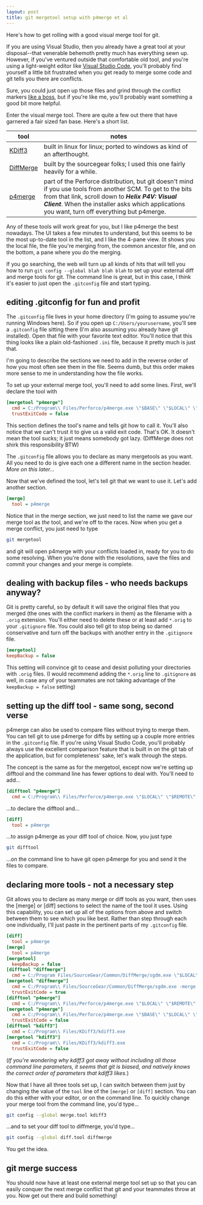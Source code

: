 ```yaml
---
layout: post
title: git mergetool setup with p4merge et al
---
```


Here's how to get rolling with a good visual merge tool for git.

If you are using Visual Studio, then you already have a great tool at your disposal--that venerable behemoth pretty much has everything sewn up.
However, if you've ventured outside that comfortable old tool, and you're using a light-weight editor like
[Visual Studio Code](https://code.visualstudio.com), you'll probably find yourself
a little bit frustrated when you get ready to merge some code and git tells you there are conflicts.

Sure, you could just open up those files and grind through the conflict markers [like a boss](https://help.github.com/articles/resolving-a-merge-conflict-from-the-command-line/),
but if you're like me, you'll probably want something a good bit more helpful.

Enter the visual merge tool. There are quite a few out there that have garnered a fair sized fan base.
Here's a short list.

| tool | notes
| --- | --- |
| [KDiff3](https://sourceforge.net/projects/kdiff3/files/) | built in linux for linux; ported to windows as kind of an afterthought.
| [DiffMerge](https://sourcegear.com/diffmerge/downloads.php) | built by the sourcegear folks; I used this one fairly heavily for a while.
| [p4merge](https://www.perforce.com/downloads/helix#product-10) | part of the Perforce distribution, but git doesn't mind if you use tools from another SCM. To get to the bits from that link, scroll down to ***Helix P4V: Visual Client***. When the installer asks which applications you want, turn off everything but p4merge.

Any of these tools will work great for you, but I like p4merge the best nowadays. The UI takes a few minutes to understand, but
this seems to be the most up-to-date tool in the list, and I like the 4-pane view. (It shows you the local file, the file you're merging from,
the common ancestor file, and on the bottom, a pane where you do the merging.

If you go searching, the web will turn up all kinds of hits that will tell you how to run `git config --global blah blah blah` to set up
your external diff and merge tools for git. The command line is great, but in this case, I think it's easier to just open the `.gitconfig` file
and start typing.

## editing .gitconfig for fun and profit

The `.gitconfig` file lives in your home directory (I'm going to assume you're running Windows here). So if you open up
`C:/Users/yourusername`, you'll see a `.gitconfig` file sitting there (I'm also assuming you already have git installed). Open that file with
your favorite text editor. You'll notice that this thing looks like a plain old-fashioned `.ini` file, because it pretty much is just that.

I'm going to describe the sections we need to add in the reverse order of how you most often see them in the file.
Seems dumb, but this order makes more sense to me in understanding how the file works.

To set up your external merge tool, you'll need to add some lines. First, we'll declare the tool with

```ini
[mergetool "p4merge"]
  cmd = C:/Program\\ Files/Perforce/p4merge.exe \"$BASE\" \"$LOCAL\" \"$REMOTE\" \"$MERGED\"
  trustExitCode = false
```

This section defines the tool's name and tells git how to call it. You'll also notice that we can't trust it to give us a valid exit code.
That's OK. It doesn't mean the tool sucks; it just means somebody got lazy. (DiffMerge does not shirk this responsibility BTW)

The `.gitconfig` file allows you to declare as many mergetools as you want. All you need to do is give each one a different name in the
section header. *More on this later...*

Now that we've defined the tool, let's tell git that we want to use it. Let's add another section.

```ini
[merge]
  tool = p4merge
```

Notice that in the merge section, we just need to list the name we gave our merge tool as *the* tool, and we're off to the races.
Now when you get a merge conflict, you just need to type

```sh
git mergetool
```

and git will open p4merge with your conflicts loaded in, ready for you to do some resolving. When you're done with the resolutions,
save the files and commit your changes and your merge is complete.

## dealing with backup files - who needs backups anyway?

Git is pretty careful, so by default it will save the original files that you merged (the ones with the conflict markers in them)
as the filename with a `.orig` extension. You'll either need to delete these or at least add `*.orig` to your `.gitignore` file. You
could also tell git to stop being so darned conservative and turn off the backups with another entry in the `.gitignore` file.

```ini
[mergetool]
keepBackup = false
```

This setting will convince git to cease and desist polluting your directories with `.orig` files. (I would recommend adding the `*.orig`
line to `.gitignore` as well, in case any of your teammates are not taking advantage of the `keepBackup = false` setting)

## setting up the diff tool - same song, second verse

p4merge can also be used to compare files without trying to merge them. You can tell git to use p4merge for diffs by setting up a couple
more entries in the `.gitconfig` file. If you're using Visual Studio Code, you'll probably always use the excellent comparison feature that
is built in on the git tab of the application, but for completeness' sake, let's walk through the steps.

The concept is the same as for the mergetool, except now we're setting up difftool and the command line has fewer options to deal with.
You'll need to add...

```ini
[difftool "p4merge"]
  cmd = C:/Program\\ Files/Perforce/p4merge.exe \"$LOCAL\" \"$REMOTE\"
```

...to declare the difftool and...

```ini
[diff]
  tool = p4merge
```

...to assign p4merge as your diff tool of choice. Now, you just type

```sh
git difftool
```

...on the command line to have git open p4merge for you and send it the files to compare.

## declaring more tools - not a necessary step

Git allows you to declare as many merge or diff tools as you want, then uses the [merge] or [diff] sections to select the name of the tool it uses.
Using this capability, you can set up all of the options from above and switch between them to see which you like best. Rather than step through each
one individually, I'll just paste in the pertinent parts of my `.gitconfig` file.

```ini
[diff]
  tool = p4merge
[merge]
  tool = p4merge
[mergetool]
  keepBackup = false
[difftool "diffmerge"]
  cmd = C:/Program Files/SourceGear/Common/DiffMerge/sgdm.exe \"$LOCAL\" \"$REMOTE\"
[mergetool "diffmerge"]
  cmd = C:/Program\\ Files/SourceGear/Common/DiffMerge/sgdm.exe -merge -result=\"$MERGED\" \"$LOCAL\" \"$BASE\" \"$REMOTE\"
  trustExitCode = true
[difftool "p4merge"]
  cmd = C:/Program\\ Files/Perforce/p4merge.exe \"$LOCAL\" \"$REMOTE\"
[mergetool "p4merge"]
  cmd = C:/Program\\ Files/Perforce/p4merge.exe \"$BASE\" \"$LOCAL\" \"$REMOTE\" \"$MERGED\"
  trustExitCode = false
[difftool "kdiff3"]
  cmd = C:/Program\\ Files/KDiff3/kdiff3.exe
[mergetool "kdiff3"]
  cmd = C:/Program\\ Files/KDiff3/kdiff3.exe
  trustExitCode = false
```

(*If you're wondering why kdiff3 got away without including all those command line parameters, it seems that git is biased, and natively knows
the correct order of parameters that kdiff3 likes.*)

Now that I have all three tools set up, I can switch between them just by changing the value of the `tool` line of the `[merge]` or `[diff]` section.
You can do this either with your editor, or on the command line. To quickly change your merge tool from the command line, you'd type...

```sh
git config --global merge.tool kdiff3
```

...and to set your diff tool to diffmerge, you'd type...

```sh
git config --global diff.tool diffmerge
```

You get the idea.

## git merge success

You should now have at least one external merge tool set up so that you can easily conquer the next merge conflict
that git and your teammates throw at you. Now get out there and build something!
